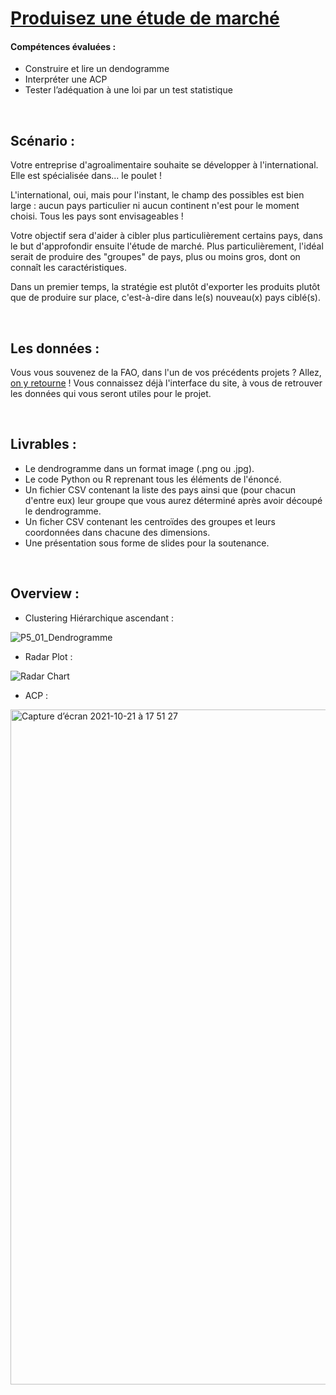 # [Produisez une étude de marché](https://openclassrooms.com/fr/paths/65/projects/165/assignment)


#### Compétences évaluées : 

  - Construire et lire un dendogramme
  - Interpréter une ACP
  - Tester l’adéquation à une loi par un test statistique

<br> 

## Scénario : 

Votre entreprise d'agroalimentaire souhaite se développer à l'international. Elle est spécialisée dans... le poulet !

L'international, oui, mais pour l'instant, le champ des possibles est bien large : aucun pays particulier ni aucun continent n'est pour le moment choisi. Tous les pays sont envisageables !

Votre objectif sera d'aider à cibler plus particulièrement certains pays, dans le but d'approfondir ensuite l'étude de marché. Plus particulièrement, l'idéal serait de produire des "groupes" de pays, plus ou moins gros, dont on connaît les caractéristiques.

Dans un premier temps, la stratégie est plutôt d'exporter les produits plutôt que de produire sur place, c'est-à-dire dans le(s) nouveau(x) pays ciblé(s).
 
<br> 

## Les données : 

Vous vous souvenez de la FAO, dans l'un de vos précédents projets ? Allez, [on y retourne](http://www.fao.org/faostat/fr/#data) ! Vous connaissez déjà l'interface du site, à vous de retrouver les données qui vous seront utiles pour le projet.

<br>

## Livrables : 

  - Le dendrogramme dans un format image (.png ou .jpg).
  - Le code Python ou R reprenant tous les éléments de l'énoncé.
  - Un fichier CSV contenant la liste des pays ainsi que (pour chacun d'entre eux) leur groupe que vous aurez déterminé après avoir découpé le dendrogramme.
  - Un ficher CSV contenant les centroïdes des groupes et leurs coordonnées dans chacune des dimensions.
  - Une présentation sous forme de slides pour la soutenance.

<br>

## Overview : 

  - Clustering Hiérarchique ascendant : 

![P5_01_Dendrogramme](https://user-images.githubusercontent.com/45063193/138311215-98468744-86d6-4322-b11a-bda3a0720431.jpg)

  - Radar Plot : 

![Radar Chart](https://user-images.githubusercontent.com/45063193/138312916-59e91609-11e8-4192-a58e-d403a080c594.jpg)

  - ACP : 
 
<img width="1080" alt="Capture d’écran 2021-10-21 à 17 51 27" src="https://user-images.githubusercontent.com/45063193/138313277-76b582cc-8c54-41d6-b7c2-d7252dba6ada.png">
